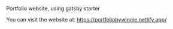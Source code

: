 Portfolio website, using gatsby starter

You can visit the website at: https://portfoliobywinnie.netlify.app/
